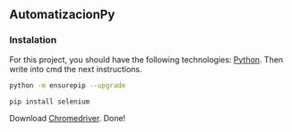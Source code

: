 ## AutomatizacionPy

### Instalation
For this project, you should have the following technologies: [Python](https://www.python.org/downloads/). Then write into cmd the next instructions.
```bash
python -m ensurepip --upgrade

pip install selenium
```

Download [Chromedriver](https://developer.chrome.com/docs/chromedriver/downloads?hl=es-419). Done!
